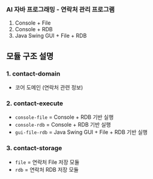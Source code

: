 ### AI 자바 프로그래밍 - 연락처 관리 프로그램

1. Console + File
2. Console + RDB
3. Java Swing GUI + File + RDB

## 모듈 구조 설명

### 1. contact-domain

- 코어 도메인 (연락처 관련 정보)

### 2. contact-execute

- `console-file` = Console + RDB 기반 실행
- `console-rdb` = Console + RDB 기반 실행
- `gui-file-rdb` = Java Swing GUI + File + RDB 기반 실행

### 3. contact-storage

- `file` = 연락처 File 저장 모듈
- `rdb` = 연락처 RDB 저장 모듈
